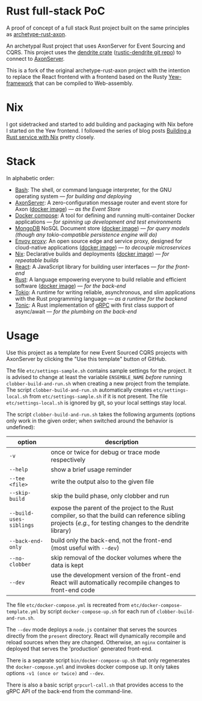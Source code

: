 # Rust full-stack PoC

A proof of concept of a full stack Rust project built on the same principles as [archetype-rust-axon](https://github.com/rustigaan/archetype-rust-axon).

An archetypal Rust project that uses AxonServer for Event Sourcing and CQRS.
This project uses the [dendrite crate](https://crates.io/crates/dendrite) ([rustic-dendrite git repo](https://github.com/dendrite2go/rustic-dendrite)) to connect to [AxonServer](https://axoniq.io/product-overview/axon-server).

This is a fork of the original archetype-rust-axon project with the intention to replace the React frontend with a frontend based on the Rusty [Yew-framework](https://crates.io/crates/yew) that can be compiled to Web-assembly.

# Nix

I got sidetracked and started to add building and packaging with Nix before I started on the Yew frontend. I followed the series of blog posts [Building a Rust service with Nix](https://fasterthanli.me/series/building-a-rust-service-with-nix) pretty closely.

# Stack

In alphabetic order:

* [Bash](https://www.gnu.org/software/bash/manual/bash.html): The shell, or command language interpreter, for the GNU operating system — _for building and deploying_
* [AxonServer](https://axoniq.io/product-overview/axon-server): A zero-configuration message router and event store for Axon ([docker image](https://hub.docker.com/r/axoniq/axonserver/)) — _as the Event Store_
* [Docker compose](https://docs.docker.com/compose/): A tool for defining and running multi-container Docker applications — _for spinning up development and test environments_
* [MongoDB](https://mongodb.com) NoSQL Document store ([docker image](https://hub.docker.com/r/mongodb/mongodb-community-server)) — _for query models (though any tokio-compatible persistence engine will do)_
* [Envoy proxy](https://www.envoyproxy.io/): An open source edge and service proxy, designed for cloud-native applications ([docker image](https://hub.docker.com/u/envoyproxy/)) — _to decouple microservices_
* [Nix](https://nixos.org/): Declarative builds and deployments ([docker image](https://hub.docker.com/r/nixpkgs/nix-flakes/tags)) — _for repeatable builds_
* [React](https://reactjs.org/): A JavaScript library for building user interfaces — _for the front-end_
* [Rust](https://www.rust-lang.org): A language empowering everyone to build reliable and efficient software ([docker image](https://hub.docker.com/_/rust)) — _for the back-end_
* [Tokio](https://github.com/tokio-rs/tokio): A runtime for writing reliable, asynchronous, and slim applications with the Rust programming language — _as a runtime for the backend_
* [Tonic](https://github.com/hyperium/tonic): A Rust implementation of [gRPC](https://grpc.io/) with first class support of async/await — _for the plumbing on the back-end_

# Usage

Use this project as a template for new Event Sourced CQRS projects with AxonServer by clicking the "Use this template" button of GitHub.

The file `etc/settings-sample.sh` contains sample settings for the project. It is advised to change at least the variable `ENSEMBLE_NAME` _before_ running `clobber-build-and-run.sh` when creating a new project from the template. The script `clobber-build-and-run.sh` automatically creates `etc/settings-local.sh` from `etc/settings-sample.sh` if it is not present. The file `etc/settings-local.sh` is ignored by git, so your local settings stay local.

The script `clobber-build-and-run.sh` takes the following arguments (options only work in the given order; when switched around the behavior is undefined):

| option                  | description                                                                                                                                                   |
|-------------------------|---------------------------------------------------------------------------------------------------------------------------------------------------------------|
| `-v`                    | once or twice for debug or trace mode respectively                                                                                                            |
| `--help`                | show a brief usage reminder                                                                                                                                   |
| `--tee <file>`          | write the output also to the given file                                                                                                                       |
| `--skip-build`          | skip the build phase, only clobber and run                                                                                                                    |
| `--build-uses-siblings` | expose the parent of the project to the Rust compiler, so that the build can reference sibling projects (_e.g._, for testing changes to the dendrite library) |
| `--back-end-only`       | build only the back-end, not the front-end<br/>(most useful with `--dev`)                                                                                     |
| `--no-clobber`          | skip removal of the docker volumes where the data is kept                                                                                                     |
| `--dev`                 | use the development version of the front-end<br/>React will automatically recompile changes to front-end code                                                 |

The file `etc/docker-compose.yml` is recreated from `etc/docker-compose-template.yml` by script `docker-compose-up.sh` for each run of `clobber-build-and-run.sh`.

The `--dev` mode deploys a `node.js` container that serves the sources directly from the `present` directory. React will dynamically recompile and reload sources when they are changed. Otherwise, an `nginx` container is deployed that serves the 'production' generated front-end.

There is a separate script `bin/docker-compose-up.sh` that only regenerates the `docker-compose.yml` and invokes docker compose up. It only takes options `-v1 (once or twice)` and `--dev`.

There is also a basic script `grpcurl-call.sh` that provides access to the gRPC API of the back-end from the command-line.